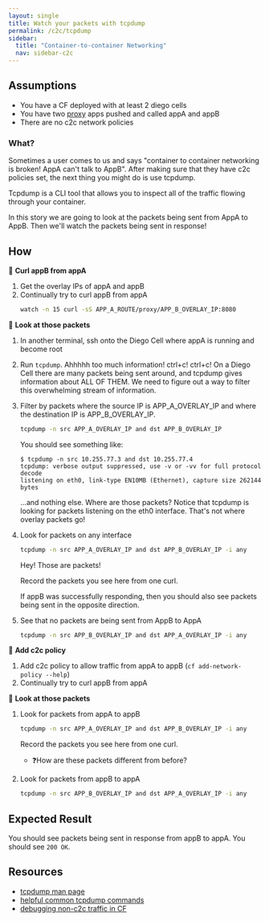 ```yaml
---
layout: single
title: Watch your packets with tcpdump
permalink: /c2c/tcpdump
sidebar:
  title: "Container-to-container Networking"
  nav: sidebar-c2c
---
```


## Assumptions
- You have a CF deployed with at least 2 diego cells
- You have two
  [proxy](https://github.com/cloudfoundry/cf-networking-release/tree/develop/src/example-apps/proxy)
  apps pushed and called appA and appB
- There are no c2c network policies

### What?
Sometimes a user comes to us and says "container to container networking is
broken! AppA can't talk to AppB". After making sure that they have c2c policies
set, the next thing you might do is use tcpdump.

Tcpdump is a CLI tool that allows you to inspect all of the traffic flowing
through your container.

In this story we are going to look at the packets being sent from AppA to AppB.
Then we'll watch the packets being sent in response!

## How

📝 **Curl appB from appA**
1. Get the overlay IPs of appA and appB
1. Continually try to curl appB from appA
   ```bash
   watch -n 15 curl -sS APP_A_ROUTE/proxy/APP_B_OVERLAY_IP:8080
   ```

📝 **Look at those packets**
1. In another terminal, ssh onto the Diego Cell where appA is running and
   become root
1. Run `tcpdump`.  Ahhhhh too much information! ctrl+c! ctrl+c!  On a Diego
   Cell there are many packets being sent around, and tcpdump gives information
   about ALL OF THEM. We need to figure out a way to filter this overwhelming
   stream of information.
1.  Filter by packets where the source IP is APP_A_OVERLAY_IP and where the
    destination IP is APP_B_OVERLAY_IP.
    ```bash
    tcpdump -n src APP_A_OVERLAY_IP and dst APP_B_OVERLAY_IP
    ```

    You should see something like:
    ```
    $ tcpdump -n src 10.255.77.3 and dst 10.255.77.4
    tcpdump: verbose output suppressed, use -v or -vv for full protocol decode
    listening on eth0, link-type EN10MB (Ethernet), capture size 262144 bytes
    ```

    ...and nothing else. Where are those packets?
    Notice that tcpdump is looking for packets listening on the eth0 interface. That's not where overlay packets go!

1. Look for packets on any interface
    ```bash
    tcpdump -n src APP_A_OVERLAY_IP and dst APP_B_OVERLAY_IP -i any
    ```
    Hey! Those are packets!

    Record the packets you see here from one curl.

    If appB was successfully responding, then you should also see packets being
    sent in the opposite direction.

1. See that no packets are being sent from AppB to AppA
    ```bash
    tcpdump -n src APP_B_OVERLAY_IP and dst APP_A_OVERLAY_IP -i any
    ```

🤔 **Add c2c policy**
1. Add c2c policy to allow traffic from appA to appB (`cf add-network-policy --help`)
1. Continually try to curl appB from appA

📝 **Look at those packets**
1. Look for packets from appA to appB
   ```bash
   tcpdump -n src APP_A_OVERLAY_IP and dst APP_B_OVERLAY_IP -i any
   ```
   Record the packets you see here from one curl.
   * ❓How are these packets different from before?

1. Look for packets from appB to appA
   ```bash
   tcpdump -n src APP_B_OVERLAY_IP and dst APP_A_OVERLAY_IP -i any
   ```

## Expected Result

You should see packets being sent in response from appB to appA. You should see `200 OK`.

## Resources
* [tcpdump man page](https://www.tcpdump.org/manpages/tcpdump.1.html)
* [helpful common tcpdump commands](https://www.rationallyparanoid.com/articles/tcpdump.html)
* [debugging non-c2c traffic in CF](https://github.com/cloudfoundry/cf-networking-release/blob/develop/docs/troubleshooting.md#debugging-non-c2c-packets)
